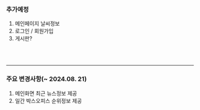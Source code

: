 ### 추가예정

1. 메인페이지 날씨정보
2. 로그인 / 회원가입
3. 게시판?

<br>
<br>

--- 

### 주요 변경사항(~ 2024.08. 21)

1. 메인화면 최근 뉴스정보 제공
2. 일간 박스오피스 순위정보 제공